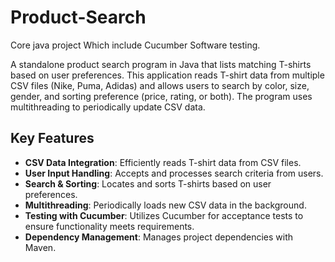 # Product-Search
Core java project Which include Cucumber Software testing.

A standalone product search program in Java that lists matching T-shirts based on user preferences. This application reads T-shirt data from multiple CSV files (Nike, Puma, Adidas) and allows users to search by color, size, gender, and sorting preference (price, rating, or both). The program uses multithreading to periodically update CSV data.

## Key Features

- **CSV Data Integration**: Efficiently reads T-shirt data from CSV files.
- **User Input Handling**: Accepts and processes search criteria from users.
- **Search & Sorting**: Locates and sorts T-shirts based on user preferences.
- **Multithreading**: Periodically loads new CSV data in the background.
- **Testing with Cucumber**: Utilizes Cucumber for acceptance tests to ensure functionality meets requirements.
- **Dependency Management**: Manages project dependencies with Maven.
